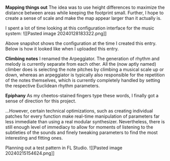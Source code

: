 **Mapping things out**
The idea was to use height differences to maximize the distance between areas while keeping the footprint small. Further, I hope to create a sense of scale and make the map appear larger than it actually is.

I spent a lot of time looking at this configuration interface for the music system:
![[Pasted image 20240128183322.png]]


Above snapshot shows the configuration at the time I created this entry. Below is how it looked like when I uploaded this entry.

**Climbing notes**
I renamed the Arpeggiator. The generation of rhythm and melody is currently separate from each other. All the (now aptly named) climber does is selecting the note pitches by climbing a musical scale up or down, whereas an arpeggiator is typically also responsible for the repetition of the notes themselves, which is currently completely handled by setting the respective Euclidean rhythm parameters.

**Epiphany**
As my cheetos-stained fingers type these words, I finally got a sense of direction for this project.



...However, certain technical optimizations, such as creating individual patches for every function make real-time manipulation of parameters far less immediate than using a real modular synthesizer. Nevertheless, there is still enough level of immediacy to allow for moments of listening to the subtleties of the sounds and finely tweaking parameters to find the most interesting and fitting ones.

Planning out a test pattern in FL Studio.
![[Pasted image 20240215154624.png]]